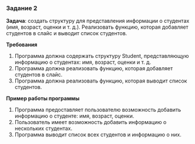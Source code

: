 ### Задание 2
**Задача**: создать структуру для представления информации о студентах (имя, возраст, оценки и т. д.). Реализовать функцию, которая добавляет студентов в слайс и выводит список студентов.

**Требования**
1. Программа должна содержать структуру Student, представляющую информацию о студентах: имя, возраст, оценки и т. д.
2. Программа должна реализовать функцию, которая добавляет студентов в слайс.
3. Программа должна реализовать функцию, которая выводит список студентов.

**Пример работы программы**  
1. Программа предоставляет пользователю возможность добавить информацию о студенте: имя, возраст, оценки.
2. Пользователь имеет возможность добавить информацию о нескольких студентах.
3. Программа выводит список всех студентов и информацию о них.